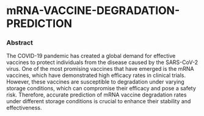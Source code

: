 # mRNA-VACCINE-DEGRADATION-PREDICTION

### Abstract

The COVID-19 pandemic has created a global demand for effective vaccines to protect individuals from the disease caused by the SARS-CoV-2 virus. One of the most promising vaccines that have emerged is the mRNA vaccines, which have demonstrated high efficacy rates in clinical trials. However, these vaccines are susceptible to degradation under varying storage conditions, which can compromise their efficacy and pose a safety risk. Therefore, accurate prediction of mRNA vaccine degradation rates under different storage conditions is crucial to enhance their stability and effectiveness.
